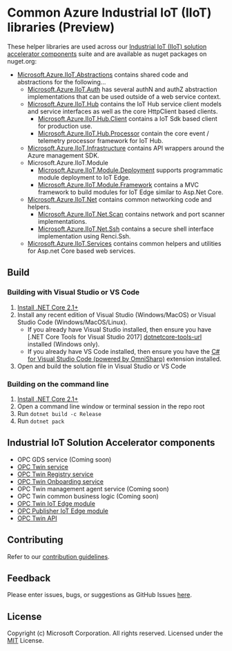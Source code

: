 # Common Azure Industrial IoT (IIoT) libraries (Preview)

These helper libraries are used across our [Industrial IoT (IIoT) solution accelerator components](#Other-Industrial-IoT-Solution-Accelerator-components) suite and are available as nuget packages on nuget.org:

* [Microsoft.Azure.IIoT.Abstractions](src/Microsoft.Azure.IIoT.Abstractions/src) contains shared code and abstractions for the following...
  * [Microsoft.Azure.IIoT.Auth](src/Microsoft.Azure.IIoT.Auth/src) has several authN and authZ abstraction implementations that can be used outside of a web service context.
  * [Microsoft.Azure.IIoT.Hub](src/Microsoft.Azure.IIoT.Hub/src) contains the IoT Hub service client models and service interfaces as well as the core HttpClient based clients.
    * [Microsoft.Azure.IIoT.Hub.Client](src/Microsoft.Azure.IIoT.Hub.Client/src) contains a IoT Sdk based client for production use.
    * [Microsoft.Azure.IIoT.Hub.Processor](src/Microsoft.Azure.IIoT.Hub.Processor/src) contain the core event / telemetry processor framework for IoT Hub.
  * [Microsoft.Azure.IIoT.Infrastructure](src/Microsoft.Azure.IIoT.Infrastructure/src) contains API wrappers around the Azure management SDK.
  * Microsoft.Azure.IIoT.Module
    * [Microsoft.Azure.IIoT.Module.Deployment](src/Microsoft.Azure.IIoT.Module.Deployment/src) supports programmatic module deployment to IoT Edge.
    * [Microsoft.Azure.IIoT.Module.Framework](src/Microsoft.Azure.IIoT.Module.Framework/src) contains a MVC framework to build modules for IoT Edge similar to Asp.Net Core.
  * [Microsoft.Azure.IIoT.Net](src/Microsoft.Azure.IIoT.Net/src) contains common networking code and helpers.
    * [Microsoft.Azure.IIoT.Net.Scan](src/Microsoft.Azure.IIoT.Net.Scan/src) contains network and port scanner implementations.
    * [Microsoft.Azure.IIoT.Net.Ssh](src/Microsoft.Azure.IIoT.Net.Ssh/src) contains a secure shell interface implementation using Renci.Ssh.
  * [Microsoft.Azure.IIoT.Services](src/Microsoft.Azure.IIoT.Services/src) contains common helpers and utilities for Asp.net Core based web services.

## Build

### Building with Visual Studio or VS Code

1. [Install .NET Core 2.1+][dotnet-install]
1. Install any recent edition of Visual Studio (Windows/MacOS) or Visual Studio Code (Windows/MacOS/Linux).
   * If you already have Visual Studio installed, then ensure you have [.NET Core Tools for Visual Studio 2017] [dotnetcore-tools-url] installed (Windows only).
   * If you already have VS Code installed, then ensure you have the [C# for Visual Studio Code (powered by OmniSharp)][omnisharp-url] extension installed.
1. Open and build the solution file in Visual Studio or VS Code

### Building on the command line

1. [Install .NET Core 2.1+][dotnet-install]
1. Open a command line window or terminal session in the repo root
1. Run `dotnet build -c Release`
1. Run `dotnet pack`

## Industrial IoT Solution Accelerator components

* OPC GDS service (Coming soon)
* [OPC Twin service](https://github.com/Azure/azure-iiot-opc-twin-service)
* [OPC Twin Registry service](https://github.com/Azure/azure-iiot-opc-twin-registry)
* [OPC Twin Onboarding service](https://github.com/Azure/azure-iiot-opc-twin-onboarding)
* OPC Twin management agent service (Coming soon)
* OPC Twin common business logic (Coming soon)
* [OPC Twin IoT Edge module](https://github.com/Azure/azure-iiot-opc-twin-module)
* [OPC Publisher IoT Edge module](https://github.com/Azure/iot-edge-opc-publisher)
* [OPC Twin API](https://github.com/Azure/azure-iiot-opc-twin-api)

## Contributing

Refer to our [contribution guidelines](CONTRIBUTING.md).

## Feedback

Please enter issues, bugs, or suggestions as GitHub Issues [here](https://github.com/Azure/azure-iiot-opc-twin-service/issues).

## License

Copyright (c) Microsoft Corporation. All rights reserved.
Licensed under the [MIT](LICENSE) License.

[run-with-docker-url]: https://docs.microsoft.com/azure/iot-suite/iot-suite-remote-monitoring-deploy-local#run-the-microservices-in-docker
[rm-arch-url]: https://docs.microsoft.com/azure/iot-suite/iot-suite-remote-monitoring-sample-walkthrough
[postman-url]: https://www.getpostman.com
[iotedge-url]: https://github.com/Azure/iotedge
[iothub-docs-url]: https://docs.microsoft.com/azure/iot-hub/
[docker-url]: https://www.docker.com/
[dotnet-install]: https://www.microsoft.com/net/learn/get-started
[vs-install-url]: https://www.visualstudio.com/downloads
[dotnetcore-tools-url]: https://www.microsoft.com/net/core#windowsvs2017
[omnisharp-url]: https://github.com/OmniSharp/omnisharp-vscode
[windows-envvars-howto-url]: https://superuser.com/questions/949560/how-do-i-set-system-environment-variables-in-windows-10
[iothub-connstring-blog]: https://blogs.msdn.microsoft.com/iotdev/2017/05/09/understand-different-connection-strings-in-azure-iot-hub/
[deploy-rm]: https://docs.microsoft.com/azure/iot-suite/iot-suite-remote-monitoring-deploy
[deploy-local]: https://docs.microsoft.com/azure/iot-suite/iot-suite-remote-monitoring-deploy-local#deploy-the-azure-services
[disable-auth]: https://github.com/Azure/azure-iot-pcs-remote-monitoring-dotnet/wiki/Developer-Reference-Guide#disable-authentication
